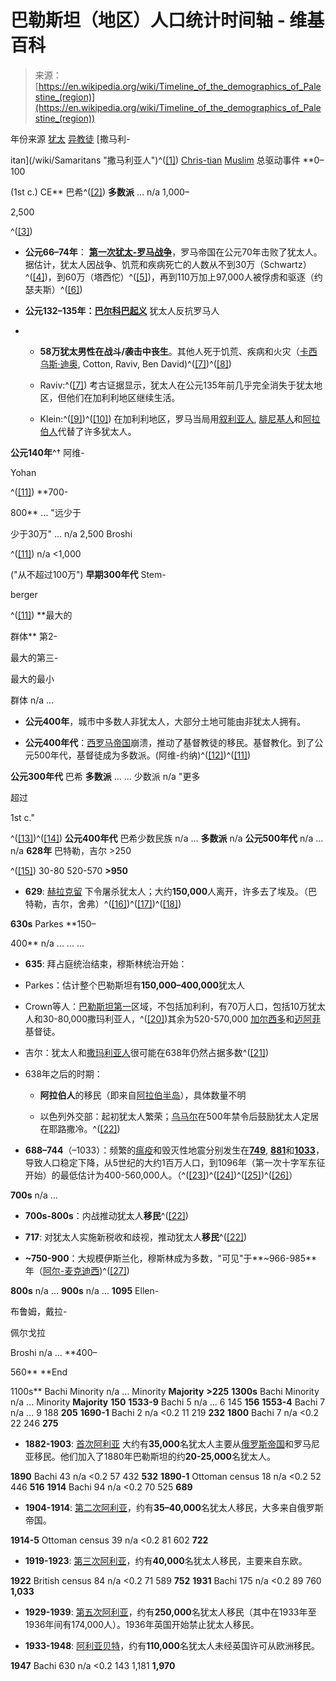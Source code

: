 <!--yml

category: 未分类

日期：2024-05-27 15:03:35

-->

# 巴勒斯坦（地区）人口统计时间轴 - 维基百科

> 来源：[https://en.wikipedia.org/wiki/Timeline_of_the_demographics_of_Palestine_(region)](https://en.wikipedia.org/wiki/Timeline_of_the_demographics_of_Palestine_(region))

年份来源 [犹太](/wiki/Jewish "犹太") [异教徒](/wiki/Paganism "异教徒") [撒马利-

itan](/wiki/Samaritans "撒马利亚人")^([[1]](#cite_note-samaritan-pop-1)) [Chris-tian](/wiki/Christians "基督徒") [Muslim](/wiki/Muslim "穆斯林") 总驱动事件 **0–100

(1st c.) CE** 巴希^([[2]](#cite_note-dellapergola-2)) **多数派** ... n/a 1,000–

2,500

^([[3]](#cite_note-table-2-updated-2003-3))

+   **公元66–74年**： **[第一次犹太-罗马战争](/wiki/First_Jewish%E2%80%93Roman_War "第一次犹太-罗马战争")**，罗马帝国在公元70年击败了犹太人。据估计，犹太人因战争、饥荒和疾病死亡的人数从不到30万（Schwartz）^([[4]](#cite_note-Schwartz-4))，到60万（塔西佗）^([[5]](#cite_note-5))，再到110万加上97,000人被俘虏和驱逐（约瑟夫斯）^([[6]](#cite_note-Wars_6.9.3-6))

+   **公元132–135年：[巴尔科巴起义](/wiki/Bar_Kokhba_revolt "巴尔科巴起义")** 犹太人反抗罗马人

+   +   **58万犹太男性在战斗/袭击中丧生**。其他人死于饥荒、疾病和火灾（[卡西乌斯·迪奥](/wiki/Cassius_Dio "卡西乌斯·迪奥"), Cotton, Raviv, Ben David)^([[7]](#cite_note-raviv2021-7))^([[8]](#cite_note-8))

    +   Raviv:^([[7]](#cite_note-raviv2021-7)) 考古证据显示，犹太人在公元135年前几乎完全消失于犹太地区，但他们在加利利地区继续生活。

    +   Klein:^([[9]](#cite_note-klein-9))^([[10]](#cite_note-10)) 在加利利地区，罗马当局用[叙利亚人](/wiki/Roman_Syria "罗马叙利亚"), [腓尼基人](/wiki/Phoenicia_under_Roman_rule "罗马统治下的腓尼基")和[阿拉伯人](/wiki/Arabia_Petraea "阿拉伯彼特拉")代替了许多犹太人。

**公元140年**^† 阿维-

Yohan

^([[11]](#cite_note-stemberger-11)) **700-

800** ... "远少于

少于30万" ... n/a 2,500 Broshi

^([[11]](#cite_note-stemberger-11)) n/a <1,000

("从不超过100万") **早期300年代** Stem-

berger

^([[11]](#cite_note-stemberger-11)) **最大的

群体** 第2-

最大的第三-

最大的最小

群体 n/a ...

+   **公元400年**，城市中多数人非犹太人，大部分土地可能由非犹太人拥有。

+   **公元400年代**：[西罗马帝国](/wiki/Western_Roman_Empire "西罗马帝国")崩溃，推动了基督教徒的移民。基督教化。到了公元500年代，基督徒成为多数派。(阿维-约纳)^([[12]](#cite_note-12))^([[11]](#cite_note-stemberger-11))

**公元300年代** 巴希 **多数派** ... ... 少数派 n/a "更多

超过

1st c."

^([[13]](#cite_note-13))^([[14]](#cite_note-14)) **公元400年代** 巴希少数民族 n/a ... **多数派** n/a **公元500年代** n/a ... n/a **628年** 巴特勒，吉尔 >250

^([[15]](#cite_note-15)) 30-80 520-570 **>950**

+   **629**: [赫拉克留](/wiki/Heraclius "赫拉克留") 下令屠杀犹太人；大约**150,000**人离开，许多去了埃及。（巴特勒，吉尔，舍弗）^([[16]](#cite_note-16))^([[17]](#cite_note-17))^([[18]](#cite_note-18))

**630s** Parkes **150–

400** n/a ... ... ...

+   **635**: 拜占庭统治结束，穆斯林统治开始：

+   Parkes：估计整个巴勒斯坦有**150,000–400,000**犹太人

+   Crown等人：[巴勒斯坦第一](/wiki/Palaestina_Prima "巴勒斯坦第一")区域，不包括加利利，有70万人口，包括10万犹太人和30-80,000撒玛利亚人，^([[20]](#cite_note-mohr45-20))其余为520-570,000 [加尔西多](/wiki/Chalcedonian_Christianity "加尔西多基督教")和[迈阿菲](/wiki/Miaphysitism "迈阿菲主义")基督徒。

+   吉尔：犹太人和[撒玛利亚人](/wiki/Samaritans "撒玛利亚人")很可能在638年仍然占据多数^([[21]](#cite_note-Gil-21))

+   638年之后的时期：

    +   **阿拉伯人**的移民（即来自[阿拉伯半岛](/wiki/Arabian_Peninsula "阿拉伯半岛")），具体数量不明

    +   以色列外交部：起初犹太人繁荣；[乌马尔](/wiki/Umar "乌马尔")在500年禁令后鼓励犹太人定居在耶路撒冷。^([[22]](#cite_note-mfai-22))

+   **688–744**（–1033）：频繁的[瘟疫](/wiki/Plague_(disease) "瘟疫")和毁灭性地震分别发生在[**749**](/wiki/749_Galilee_earthquake "749年加利利地震"), [**881**](/wiki/881_Acre_earthquake "881年阿克地震")和[**1033**](/wiki/1033_Jordan_Rift_Valley_earthquake "1033年约旦裂谷地震")，导致人口稳定下降，从5世纪的大约1百万人口，到1096年（第一次十字军东征开始）的最低估计为400-560,000人。（^([[23]](#cite_note-23))^([[24]](#cite_note-dellapergola-2-24))^([[25]](#cite_note-:Broshi1979-25))^([[26]](#cite_note-:4-26)）

**700s** n/a ...

+   **700s-800s**：内战推动犹太人**移民**^([[22]](#cite_note-mfai-22))

+   **717**: 对犹太人实施新税收和歧视，推动犹太人**移民**^([[22]](#cite_note-mfai-22))

+   **~750-900**：大规模伊斯兰化，穆斯林成为多数，"可见"于**~966-985**年（[阿尔-麦克迪西](/wiki/Al-Maqdisi "阿尔-麦克迪西"))^([[27]](#cite_note-lestrange1-27))

**800s** n/a ... **900s** n/a ... **1095** Ellen-

布鲁姆，戴拉-

佩尔戈拉

Broshi n/a ... **400–

560** **End

1100s** Bachi Minority n/a ... Minority **Majority** **>225** **1300s** Bachi Minority n/a ... Minority **Majority** **150** **1533-9** Bachi 5 n/a ... 6 145 **156** **1553-4** Bachi 7 n/a ... 9 188 **205** **1690-1** Bachi 2 n/a <0.2 11 219 **232** **1800** Bachi 7 n/a <0.2 22 246 **275**

+   **1882-1903**: [首次阿利亚](/wiki/First_Aliyah "首次阿利亚") 大约有**35,000**名犹太人主要从[俄罗斯帝国](/wiki/Russian_Empire "俄罗斯帝国")和罗马尼亚移民。他们加入了1880年巴勒斯坦的约**20-25,000**名犹太人。

**1890** Bachi 43 n/a <0.2 57 432 **532** **1890-1** Ottoman census 18 n/a <0.2 52 446 **516** **1914** Bachi 94 n/a <0.2 70 525 **689**

+   **1904-1914**: [第二次阿利亚](/wiki/Second_Aliyah "Second Aliyah")，约有**35–40,000**名犹太人移民，大多来自俄罗斯帝国。

**1914-5** Ottoman census 39 n/a <0.2 81 602 **722**

+   **1919-1923**: [第三次阿利亚](/wiki/Third_Aliyah "Third Aliyah")，约有**40,000**名犹太人移民，主要来自东欧。

**1922** British census 84 n/a <0.2 71 589 **752** **1931** Bachi 175 n/a <0.2 89 760 **1,033**

+   **1929-1939**: [第五次阿利亚](/wiki/Fifth_Aliyah "Fifth Aliyah")，约有**250,000**名犹太人移民（其中在1933年至1936年间有174,000人）。1936年英国开始禁止犹太人移民。

+   **1933-1948**: [阿利亚贝特](/wiki/Aliyah_Bet "Aliyah Bet")，约有**110,000**名犹太人未经英国许可从欧洲移民。

**1947** Bachi 630 n/a <0.2 143 1,181 **1,970**
